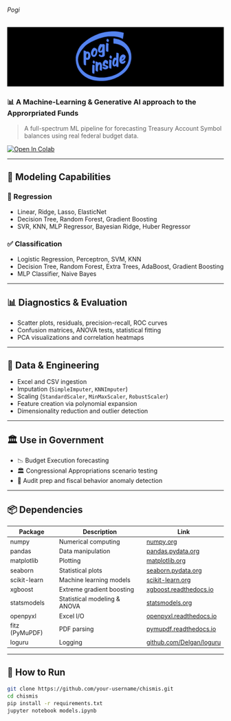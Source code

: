 ###### Pogi
![](https://github.com/is-leeroy-jenkins/Pogi/blob/main/resources/assets/images/github/PogiProjectTemplate.png)
### 📊 A Machine-Learning & Generative AI approach to the Approrpriated Funds 
> A full-spectrum ML pipeline for forecasting Treasury Account Symbol balances using real federal budget data.

[![Open In Colab](https://colab.research.google.com/assets/colab-badge.svg)](https://colab.research.google.com/github/is-leeroy-jenkins/Chismis/blob/main/ipynb/models.ipynb)

---

## 🧠 Modeling Capabilities

### 🔢 Regression
- Linear, Ridge, Lasso, ElasticNet
- Decision Tree, Random Forest, Gradient Boosting
- SVR, KNN, MLP Regressor, Bayesian Ridge, Huber Regressor

### ✅ Classification
- Logistic Regression, Perceptron, SVM, KNN
- Decision Tree, Random Forest, Extra Trees, AdaBoost, Gradient Boosting
- MLP Classifier, Naive Bayes

---

## 📊 Diagnostics & Evaluation

- Scatter plots, residuals, precision-recall, ROC curves
- Confusion matrices, ANOVA tests, statistical fitting
- PCA visualizations and correlation heatmaps

---

## 📁 Data & Engineering

- Excel and CSV ingestion
- Imputation (`SimpleImputer`, `KNNImputer`)
- Scaling (`StandardScaler`, `MinMaxScaler`, `RobustScaler`)
- Feature creation via polynomial expansion
- Dimensionality reduction and outlier detection

---

## 🏛️ Use in Government

- 📉 Budget Execution forecasting
- 🏛️ Congressional Appropriations scenario testing
- 🧮 Audit prep and fiscal behavior anomaly detection

---

## 📦 Dependencies

| Package       | Description                          | Link                                               |
|---------------|--------------------------------------|----------------------------------------------------|
| numpy         | Numerical computing                   | [numpy.org](https://numpy.org/)                    |
| pandas        | Data manipulation                     | [pandas.pydata.org](https://pandas.pydata.org/)    |
| matplotlib    | Plotting                              | [matplotlib.org](https://matplotlib.org/)          |
| seaborn       | Statistical plots                     | [seaborn.pydata.org](https://seaborn.pydata.org/)  |
| scikit-learn  | Machine learning models               | [scikit-learn.org](https://scikit-learn.org/)      |
| xgboost       | Extreme gradient boosting             | [xgboost.readthedocs.io](https://xgboost.readthedocs.io/) |
| statsmodels   | Statistical modeling & ANOVA          | [statsmodels.org](https://www.statsmodels.org/)    |
| openpyxl      | Excel I/O                             | [openpyxl.readthedocs.io](https://openpyxl.readthedocs.io/) |
| fitz (PyMuPDF)| PDF parsing                           | [pymupdf.readthedocs.io](https://pymupdf.readthedocs.io/) |
| loguru        | Logging                               | [github.com/Delgan/loguru](https://github.com/Delgan/loguru) |

---

## 🚀 How to Run

```bash
git clone https://github.com/your-username/chismis.git
cd chismis
pip install -r requirements.txt
jupyter notebook models.ipynb
